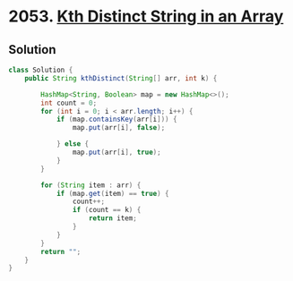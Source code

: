 # 2053. [Kth Distinct String in an Array](https://leetcode.com/problems/kth-distinct-string-in-an-array/description/?envType=daily-question&envId=2024-08-05)

## Solution

```java
class Solution {
    public String kthDistinct(String[] arr, int k) {

        HashMap<String, Boolean> map = new HashMap<>();
        int count = 0;
        for (int i = 0; i < arr.length; i++) {
            if (map.containsKey(arr[i])) {
                map.put(arr[i], false);

            } else {
                map.put(arr[i], true);
            }
        }

        for (String item : arr) {
            if (map.get(item) == true) {
                count++;
                if (count == k) {
                    return item;
                }
            }
        }
        return "";
    }
}
```
